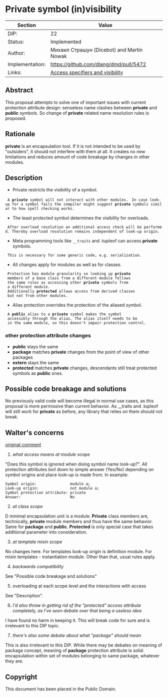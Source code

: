 # Private symbol (in)visibility

| Section        | Value                                                                                       |
|----------------|---------------------------------------------------------------------------------------------|
| DIP:           | 22                                                                                          |
| Status:        | Implemented                                                                                 |
| Author:        | Михаил Страшун (Dicebot) and Martin Nowak                                                   |
| Implementation:| <https://github.com/dlang/dmd/pull/5472>                                                    |
| Links:         | [Access specifiers and visibility](https://wiki.dlang.org/Access_specifiers_and_visibility) |

Abstract
--------

This proposal attempts to solve one of important issues with current protection attribute design: senseless name clashes between **private** and **public** symbols. So change of **private** related name resolution rules is proposed.

Rationale
---------

**private** is an encapsulation tool. If it is not intended to be used by "outsiders", it should not interfere with them at all. It creates no new limitations and reduces amount of code breakage by changes in other modules.

Description
-----------

-   Private restricts the visibility of a symbol.

` A `**`private`**` symbol will not interact with other modules.`
` In case look-up for a symbol fails the compiler might suggest `**`private`**` symbols similar to how spell checking works.`

-   The least protected symbol determines the visibility for overloads.

` After overload resolution an additional access check will be performed. Thereby overload resolution remains independent of look-up origin.`

-   Meta programming tools like `__traits` and .tupleof can access **private** symbols.

` This is necessary for some generic code, e.g. serialization.`

-   All changes apply for modules as well as for classes.

` Protection has module granularity so looking up `**`private`**
` members of a base class from a different module follows`
` the same rules as accessing other `**`private`**` symbols from`
` a different module.`
` Additionally `**`protected`**` allows access from derived classes`
` but not from other modules.`

-   Alias protection overrides the protection of the aliased symbol.

` A `**`public`**` alias to a `**`private`**` symbol makes the symbol`
` accessibly through the alias. The alias itself needs to be`
` in the same module, so this doesn't impair protection control.`

### other protection attribute changes

-   **public** stays the same
-   **package** matches **private** changes from the point of view of other packages
-   **extern** stays the same
-   **protected** matches **private** changes, descendants still treat protected symbols as **public** ones.

Possible code breakage and solutions
------------------------------------

No previously valid code will become illegal in normal use cases, as this proposal is more permissive than current behavior. As \_\_traits and .tupleof will still work for **private** as before, any library that relies on them should not break.

Walter's concerns
-----------------

[original comment](http://forum.dlang.org/post/kb86il$1u9v$1@digitalmars.com)

1. *what access means at module scope*

"Does this symbol is ignored when doing symbol name look-up?". All protection attributes boil down to simple answer (Yes/No) depending on symbol origins and place look-up is made from. In example:

    Symbol origin:               module a;
    Look-up origin:              not module a;
    Symbol protection attribute: private
    Answer:                      No

2. *at class scope*

D minimal encapsulation unit is a module. **Private** class members are, technically, **private** module members and thus have the same behavior. Same for **package** and **public**. **Protected** is only special case that takes additional parameter into consideration.

3. *at template mixin scope*

No changes here. For templates look-up origin is definition module. For mixin templates - instantiation module. Other than that, usual rules apply.

4. *backwards compatibility*

See "Possible code breakage and solutions"

5. overloading at each scope level and the interactions with access

See "Description".

6. *I'd also throw in getting rid of the "protected" access attribute completely, as I've seen debate over that being a useless idea*

I have found no harm in keeping it. This will break code for sure and is irrelevant to this DIP topic.

7. *there's also some debate about what "package" should mean*

This is also irrelevant to this DIP. While there may be debates on meaning of package concept, meaning of **package** protection attribute is solid: encapsulation within set of modules belonging to same package, whatever they are.

Copyright
---------

This document has been placed in the Public Domain.
